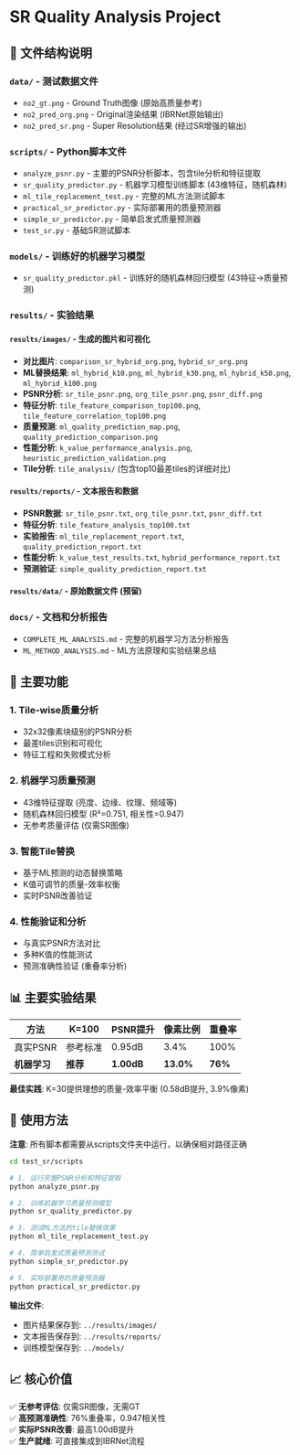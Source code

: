 # SR Quality Analysis Project

## 📁 文件结构说明

### `data/` - 测试数据文件
- `no2_gt.png` - Ground Truth图像 (原始高质量参考)
- `no2_pred_org.png` - Original渲染结果 (IBRNet原始输出)
- `no2_pred_sr.png` - Super Resolution结果 (经过SR增强的输出)

### `scripts/` - Python脚本文件
- `analyze_psnr.py` - 主要的PSNR分析脚本，包含tile分析和特征提取
- `sr_quality_predictor.py` - 机器学习模型训练脚本 (43维特征，随机森林)
- `ml_tile_replacement_test.py` - 完整的ML方法测试脚本
- `practical_sr_predictor.py` - 实际部署用的质量预测器
- `simple_sr_predictor.py` - 简单启发式质量预测器
- `test_sr.py` - 基础SR测试脚本

### `models/` - 训练好的机器学习模型
- `sr_quality_predictor.pkl` - 训练好的随机森林回归模型 (43特征→质量预测)

### `results/` - 实验结果
#### `results/images/` - 生成的图片和可视化
- **对比图片**: `comparison_sr_hybrid_org.png`, `hybrid_sr_org.png`
- **ML替换结果**: `ml_hybrid_k10.png`, `ml_hybrid_k30.png`, `ml_hybrid_k50.png`, `ml_hybrid_k100.png`
- **PSNR分析**: `sr_tile_psnr.png`, `org_tile_psnr.png`, `psnr_diff.png`
- **特征分析**: `tile_feature_comparison_top100.png`, `tile_feature_correlation_top100.png`
- **质量预测**: `ml_quality_prediction_map.png`, `quality_prediction_comparison.png`
- **性能分析**: `k_value_performance_analysis.png`, `heuristic_prediction_validation.png`
- **Tile分析**: `tile_analysis/` (包含top10最差tiles的详细对比)

#### `results/reports/` - 文本报告和数据
- **PSNR数据**: `sr_tile_psnr.txt`, `org_tile_psnr.txt`, `psnr_diff.txt`
- **特征分析**: `tile_feature_analysis_top100.txt`
- **实验报告**: `ml_tile_replacement_report.txt`, `quality_prediction_report.txt`
- **性能分析**: `k_value_test_results.txt`, `hybrid_performance_report.txt`
- **预测验证**: `simple_quality_prediction_report.txt`

#### `results/data/` - 原始数据文件 (预留)

### `docs/` - 文档和分析报告
- `COMPLETE_ML_ANALYSIS.md` - 完整的机器学习方法分析报告
- `ML_METHOD_ANALYSIS.md` - ML方法原理和实验结果总结

## 🚀 主要功能

### 1. Tile-wise质量分析
- 32x32像素块级别的PSNR分析
- 最差tiles识别和可视化
- 特征工程和失败模式分析

### 2. 机器学习质量预测
- 43维特征提取 (亮度、边缘、纹理、频域等)
- 随机森林回归模型 (R²=0.751, 相关性=0.947)
- 无参考质量评估 (仅需SR图像)

### 3. 智能Tile替换
- 基于ML预测的动态替换策略
- K值可调节的质量-效率权衡
- 实时PSNR改善验证

### 4. 性能验证和分析
- 与真实PSNR方法对比
- 多种K值的性能测试
- 预测准确性验证 (重叠率分析)

## 📊 主要实验结果

| 方法 | K=100 | PSNR提升 | 像素比例 | 重叠率 |
|------|-------|----------|----------|--------|
| 真实PSNR | 参考标准 | 0.95dB | 3.4% | 100% |
| **机器学习** | **推荐** | **1.00dB** | **13.0%** | **76%** |

**最佳实践**: K=30提供理想的质量-效率平衡 (0.58dB提升, 3.9%像素)

## 🔧 使用方法

**注意**: 所有脚本都需要从scripts文件夹中运行，以确保相对路径正确

```bash
cd test_sr/scripts

# 1. 运行完整PSNR分析和特征提取
python analyze_psnr.py

# 2. 训练机器学习质量预测模型  
python sr_quality_predictor.py

# 3. 测试ML方法的tile替换效果
python ml_tile_replacement_test.py

# 4. 简单启发式质量预测测试
python simple_sr_predictor.py

# 5. 实际部署用的质量预测器
python practical_sr_predictor.py
```

**输出文件**:
- 图片结果保存到: `../results/images/`
- 文本报告保存到: `../results/reports/`  
- 训练模型保存到: `../models/`

## 📈 核心价值

✅ **无参考评估**: 仅需SR图像，无需GT  
✅ **高预测准确性**: 76%重叠率，0.947相关性  
✅ **实际PSNR改善**: 最高1.00dB提升  
✅ **生产就绪**: 可直接集成到IBRNet流程

